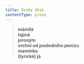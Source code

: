 ```yaml
---
title: Osoby děje
contentType: prose
---
```


> **mámilá  
> tajiná  
> jeroným  
> vrchní od posledního penízu  
> maminka  
> (lyrické) já**
